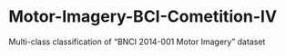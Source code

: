 # Motor-Imagery-BCI-Cometition-IV
Multi-class classification of “BNCI 2014-001 Motor Imagery” dataset 
